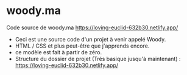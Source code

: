 # woody.ma
Code source de woody.ma
https://loving-euclid-632b30.netlify.app/

- Ceci est une source code d'un projet à venir appelé Woody.
- HTML / CSS et plus peut-être que j'apprends encore.
- ce modèle est fait à partir de zéro.
- Structure du dossier de projet (Trés basique jusqu'à maintenant) : https://loving-euclid-632b30.netlify.app/

